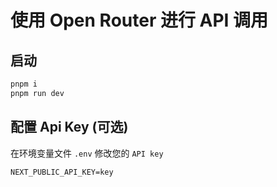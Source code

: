 # 使用 Open Router 进行 API 调用

## 启动

```bash
pnpm i
pnpm run dev
```

## 配置 Api Key (可选)

在环境变量文件 `.env` 修改您的 `API key`

```
NEXT_PUBLIC_API_KEY=key
```
